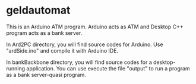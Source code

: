 # geldautomat
This is an Arduino ATM program. Arduino acts as ATM and Desktop C++ program acts as a bank server.

In Ard2PC directory, you will find source codes for Arduino. Use "ardSide.ino" and compile it with Arduino IDE.

In bankBackbone directory, you will find source codes for a desktop-running application. You can use execute the file "output" to run a program as a bank server-quasi program.
